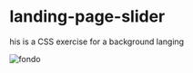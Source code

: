 # landing-page-slider
his is a CSS exercise for a background langing

![fondo](https://user-images.githubusercontent.com/91487119/219744806-079d18bd-f494-4ed7-9653-9f62c75c242a.png)
